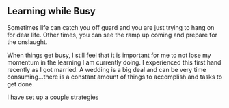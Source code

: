 ## Learning while Busy

Sometimes life can catch you off guard and you are just trying to hang on for dear life. Other times, you can see the ramp up coming and prepare for the onslaught.

When things get busy, I still feel that it is important for me to not lose my momentum in the learning I am currently doing. I experienced this first hand recently as I got married. A wedding is a big deal and can be very time consuming...there is a constant amount of things to accomplish and tasks to get done. 

I have set up a couple strategies

